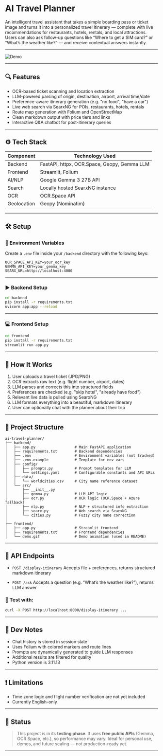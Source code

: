 # AI Travel Planner

An intelligent travel assistant that takes a simple boarding pass or ticket image and turns it into a personalized travel itinerary — complete with live recommendations for restaurants, hotels, rentals, and local attractions. Users can also ask follow-up questions like “Where to get a SIM card?” or “What’s the weather like?” — and receive contextual answers instantly.

---

![Demo](frontend/demo.gif)

---

## 🔍 Features

- OCR-based ticket scanning and location extraction  
- LLM-powered parsing of origin, destination, airport, arrival time/date  
- Preference-aware itinerary generation (e.g. "no food", "have a car")  
- Live web search via SearxNG for POIs, restaurants, hotels, rentals  
- Route map generation with Folium and OpenStreetMap  
- Clean markdown output with price tiers and links  
- Interactive Q&A chatbot for post-itinerary queries  

---

## ⚙️ Tech Stack

| Component   | Technology Used                       |
|------------|----------------------------------------|
| Backend     | FastAPI, httpx, OCR.Space, Geopy, Gemma LLM |
| Frontend    | Streamlit, Folium                     |
| AI/NLP      | Google Gemma 3 27B API                |
| Search      | Locally hosted SearxNG instance       |
| OCR         | OCR.Space API                         |
| Geolocation | Geopy (Nominatim)                     |

---

## 🛠️ Setup

### 📄 Environment Variables

Create a `.env` file inside your `/backend` directory with the following keys:

```env
OCR_SPACE_API_KEY=your_ocr_key
GEMMA_API_KEY=your_gemma_key
SEARX_URL=http://localhost:4000
````

---

### ▶️ Backend Setup

```bash
cd backend
pip install -r requirements.txt
uvicorn app:app --reload
```

---

### 💻 Frontend Setup

```bash
cd frontend
pip install -r requirements.txt
streamlit run app.py
```

---

## 🧭 How It Works

1. User uploads a travel ticket (JPG/PNG)
2. OCR extracts raw text (e.g. flight number, airport, dates)
3. LLM parses and corrects this into structured fields
4. Preferences are checked (e.g. "skip hotel", "already have food")
5. Relevant live data is pulled using SearxNG
6. LLM formats everything into a beautiful, markdown itinerary
7. User can optionally chat with the planner about their trip

---

## 📂 Project Structure

```text
ai-travel-planner/
├── backend/
│   ├── app.py                  # Main FastAPI application
│   ├── requirements.txt        # Backend dependencies
│   ├── .env                    # Environment variables (not tracked)
│   ├── .env.example            # Template for env vars
│   ├── config/
│   │   ├── prompts.py          # Prompt templates for LLM
│   │   └── settings.yaml       # Configurable constants and API URLs
│   ├── data/
│   │   └── worldcities.csv     # City name reference dataset
│   └── src/
│       ├── __init__.py
│       ├── gemma.py            # LLM API logic
│       ├── ocr.py              # OCR logic (OCR.Space + Azure fallback)
│       ├── nlp.py              # NLP + structured info extraction
│       ├── searx.py            # Web search via SearxNG
│       └── cities.py           # Fuzzy city name correction
│
├── frontend/
│   ├── app.py                  # Streamlit frontend
│   ├── requirements.txt        # Frontend dependencies
│   └── demo.gif                # Demo animation (used in README)
```

---

## 🌺 API Endpoints

* `POST /display-itinerary`
  Accepts file + preferences, returns structured markdown itinerary

* `POST /ask`
  Accepts a question (e.g. “What’s the weather like?”), returns LLM answer

### 🔬 Test with:

```bash
curl -X POST http://localhost:8000/display-itinerary ...
```

---

## 🧼 Dev Notes

* Chat history is stored in session state
* Uses Folium with colored markers and route lines
* Prompts are dynamically generated to guide LLM responses
* Additional results are filtered for quality
* Python version is 3.11.13

---

## ❗ Limitations

* Time zone logic and flight number verification are not yet included
* Currently English-only

---

## 🧠 Status

> This project is in its **testing phase**. It uses **free public APIs** (Gemma, OCR.Space, etc.), so performance may vary. Ideal for personal use, demos, and future scaling — not production-ready yet.

---

